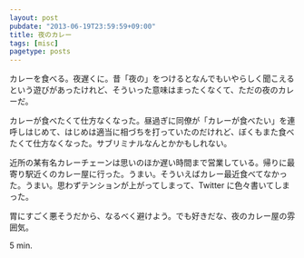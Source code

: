 ```yaml
---
layout: post
pubdate: "2013-06-19T23:59:59+09:00"
title: 夜のカレー
tags: [misc]
pagetype: posts
---
```

カレーを食べる。夜遅くに。昔「夜の」をつけるとなんでもいやらしく聞こえるという遊びがあったけれど、そういった意味はまったくなくて、ただの夜のカレーだ。

カレーが食べたくて仕方なくなった。昼過ぎに同僚が「カレーが食べたい」を連呼しはじめて、はじめは適当に相づちを打っていたのだけれど、ぼくもまた食べたくて仕方なくなった。サブリミナルなんとかかもしれない。

近所の某有名カレーチェーンは思いのほか遅い時間まで営業している。帰りに最寄り駅近くのカレー屋に行った。うまい。そういえばカレー最近食べてなかった。うまい。思わずテンションが上がってしまって、Twitter に色々書いてしまった。

胃にすごく悪そうだから、なるべく避けよう。でも好きだな、夜のカレー屋の雰囲気。

5 min.
